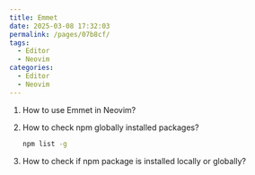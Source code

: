 ```yaml
---
title: Emmet
date: 2025-03-08 17:32:03
permalink: /pages/07b8cf/
tags:
  - Editor
  - Neovim
categories:
  - Editor
  - Neovim
---
```


1. How to use Emmet in Neovim?
2. How to check npm globally installed packages?

   ```sh
   npm list -g
   ```

3. How to check if npm package is installed locally or globally?
